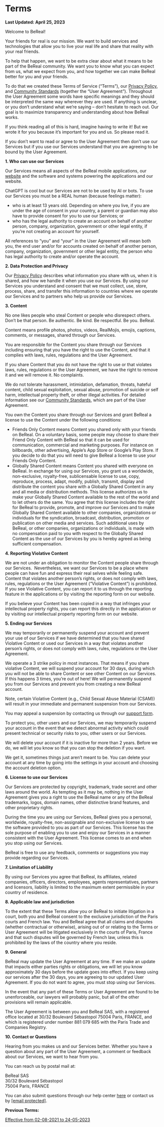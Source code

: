 Terms
=====

**Last Updated: April 25, 2023**

Welcome to BeReal! 

Your friends for real is our mission. We want to build services and technologies that allow you to live your real life and share that reality with your real friends. 

To help that happen, we want to be extra clear about what it means to be part of the BeReal community. We want you to know what you can expect from us, what we expect from you, and how together we can make BeReal better for you and your friends.

To do that we created these Terms of Service (“Terms”), our [Privacy Policy](https://bereal.com/privacy/), and [Community Standards](https://help.bereal.com/hc/articles/10268394348317) (together the “User Agreement”). Throughout the User Agreement some words have specific meanings and they should be interpreted the same way wherever they are used. If anything is unclear, or you don’t understand what we’re saying – don’t hesitate to reach out. Our goal is to maximize transparency and understanding about how BeReal works.

If you think reading all of this is hard, imagine having to write it! But we wrote it for you because it’s important for you and us. So please read it. 

If you don’t want to read or agree to the User Agreement then don’t use our Services but if you use our Services understand that you are agreeing to be bound by the User Agreement. 

**1\. Who can use our Services**

Our Services means all aspects of the BeReal mobile applications, our [website](https://bereal.com/) and the software and systems powering the applications and our website.

ChatGPT is cool but our Services are not to be used by AI or bots. To use our Services you must be a REAL human (because feelings matter):

*   who is at least 13 years old. Depending on where you live, if you are under the age of consent in your country, a parent or guardian may also have to provide consent for you to use our Services; or
*   who has the legal authority to create an account on behalf of another person, company, organization, government or other legal entity, if you’re not creating an account for yourself. 

All references to “you” and “your” in the User Agreement will mean both you, the end user and/or for accounts created on behalf of another person, company, organization, government or other legal entity, the person who has legal authority to create and/or operate the account. 

**2\. Data Protection and Privacy**

Our [Privacy Policy](https://bereal.com/privacy/) describes what information you share with us, when it is shared, and how we handle it when you use our Services. By using our Services you understand and consent that we must collect, use, store, process, share, and transfer this information to countries where we operate our Services and to partners who help us provide our Services.   

**3\. Content**

No one likes people who steal Content or people who disrespect others. Don’t be that person. Be authentic. Be kind. Be respectful. Be you. BeReal. 

Content means profile photos, photos, videos, RealMojis, emojis, captions, comments, or messages, shared through our Services.

You are responsible for the Content you share through our Services including ensuring that you have the right to use the Content, and that it complies with laws, rules, regulations and the User Agreement.

If you share Content that you do not have the right to use or that violates laws, rules, regulations or the User Agreement, we have the right to remove it and we will remove it. No complaints. 

We do not tolerate harassment, intimidation, defamation, threats, hateful content, child sexual exploitation, sexual abuse, promotion of suicide or self harm, intellectual property theft, or other illegal activities. For detailed information see our [Community Standards](https://help.bereal.com/hc/articles/10268394348317), which are part of the User Agreement. 

You own the Content you share through our Services and grant BeReal a license to use the Content under the following conditions: 

*   Friends Only Content means Content you shared only with your friends on BeReal. On a voluntary basis, some people may choose to share their Friend Only Content with BeReal so that it can be used for communication, commercial and marketing purposes. For instance on billboards, other advertising, Apple’s App Store or Google’s Play Store. If you decide to do that you will need to give BeReal a license to use your Friends Only Content. 
*   Globally Shared Content means Content you shared with everyone on BeReal. In exchange for using our Services, you grant us a worldwide, non-exclusive, royalty-free, sublicensable license to use, copy, reproduce, process, adapt, modify, publish, transmit, display and distribute the content you share with a Globally Shared Content in any and all media or distribution methods. This license authorizes us to make your Globally Shared Content available to the rest of the world and to let others do the same. You agree that this license includes the right for BeReal to provide, promote, and improve our Services and to make Globally Shared Content available to other companies, organizations or individuals for the syndication, broadcast, distribution, promotion or publication on other media and services. Such additional uses by BeReal, or other companies, organizations or individuals, is made with no compensation paid to you with respect to the Globally Shared Content as the use of our Services by you is hereby agreed as being sufficient compensation.

**4\. Reporting Violative Content** 

We are not under an obligation to monitor the Content people share through our Services.  Nevertheless, we want our Services to be a place where people can have fun and express their real selves while feeling safe. Content that violates another person’s rights, or does not comply with laws, rules, regulations or the User Agreement (“Violative Content”) is prohibited. If you see Violative Content, you can report it to us through the reporting feature in the applications or by visiting the reporting form on our website.  

If you believe your Content has been copied in a way that infringes your intellectual property rights, you can report this directly in the application or by visiting our intellectual property reporting form on our website.

**5\. Ending our Services**

We may temporarily or permanently suspend your account and prevent your use of our Services if we have determined that you have shared Violative Content or used our Services in a way that violates another person’s rights, or does not comply with laws, rules, regulations or the User Agreement.

We operate a 3 strike policy in most instances. That means if you share violative Content, we will suspend your account for 30 days, during which you will not be able to share Content or see other Content on our Services. If this happens 3 times, you’re out of here! We will permanently suspend you from our Services and prevent you from creating a new BeReal account. 

Note, certain Violative Content (e.g., Child Sexual Abuse Material (CSAM)) will result in your immediate and permanent suspension from our Services. 

You may appeal a suspension by contacting us through our [support form](https://help.bereal.com/hc/requests/new). 

To protect you, other users and our Services, we may temporarily suspend your account in the event that we detect abnormal activity which could present technical or security risks to you, other users or our Services. 

We will delete your account if it is inactive for more than 2 years. Before we do, we will let you know so that you can stop the deletion if you want.

We get it, sometimes things just aren’t meant to be. You can delete your account at any time by going into the settings in your account and choosing the account deletion option.

**6\. License to use our Services**

Our Services are protected by copyright, trademark, trade secret and other laws around the world. As tempting as it may be, nothing in the User Agreement gives you a right to use the BeReal name or any of the BeReal trademarks, logos, domain names, other distinctive brand features, and other proprietary rights. 

During the time you are using our Services, BeReal gives you a personal, worldwide, royalty-free, non-assignable and non-exclusive license to use the software provided to you as part of our Services. This license has the sole purpose of enabling you to use and enjoy our Services in a manner consistent with the User Agreement. This license comes to an end when you stop using our Services.

BeReal is free to use any feedback, comments or suggestions you may provide regarding our Services.

**7\. Limitation of Liability**

By using our Services you agree that BeReal, its affiliates, related companies, officers, directors, employees, agents representatives, partners and licensors, liability is limited to the maximum extent permissible in your country of residence. 

**8\. Applicable law and jurisdiction**

To the extent that these Terms allow you or BeReal to initiate litigation in a court, both you and BeReal consent to the exclusive jurisdiction of the Paris courts and French law. You and BeReal agree that all claims and disputes (whether contractual or otherwise), arising out of or relating to the Terms or User Agreement will be litigated exclusively in the courts of Paris, France and that such disputes will be governed by French law, unless this is prohibited by the laws of the country where you reside. 

**9\. General**

BeReal may update the User Agreement at any time. If we make an update that impacts either parties rights or obligations, we will let you know approximately 30 days before the update goes into effect. If you keep using our services after the 30 days, you are agreeing to our updated User Agreement. If you do not want to agree, you must stop using our Services.  

In the event that any part of these Terms or User Agreement are found to be unenforceable, our lawyers will probably panic, but all of the other provisions will remain applicable. 

The User Agreement is between you and BeReal SAS, with a registered office located at 30/32 Boulevard Sébastopol 75004 Paris, FRANCE, and which is registered under number 881 079 685 with the Paris Trade and Companies Registry. 

**10\. Contact or Questions**

Hearing from you makes us and our Services better. Whether you have a question about any part of the User Agreement, a comment or feedback about our Services, we want to hear from you. 

You can reach us by postal mail at:

BeReal SAS  
30/32 Boulevard Sébastopol  
75004 Paris, FRANCE

You can also submit questions through our help center [here](https://help.bereal.com/hc/requests/new) or contact us by [\[email protected\]](https://bereal.com/cdn-cgi/l/email-protection). 

**Previous Terms:**

[Effective from 02-08-2021 to 24-05-2023](https://bereal.com/wp-content/uploads/2023/04/Effective-from-02-08-2021-to-24-05-2023.pdf)